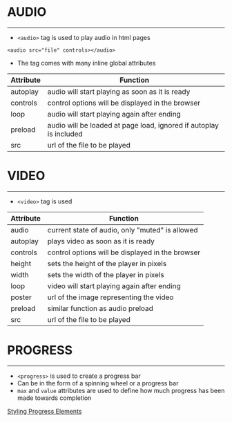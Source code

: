 # AUDIO
---
- `<audio>` tag is used to play audio in html pages
```
<audio src="file" controls></audio>
```
- The tag comes with many inline global attributes 

| Attribute | Function                                                           |
| --------- | ------------------------------------------------------------------ |
| autoplay  | audio will start playing as soon as it is ready                    |
| controls  | control options will be displayed in the browser                   |
| loop      | audio will start playing again after ending                        |
| preload   | audio will be loaded at page load, ignored if autoplay is included |
| src       | url of the file to be played                                       | 


# VIDEO
---
- `<video>` tag is used

| Attribute | Function                                         |
| --------- | ------------------------------------------------ |
| audio     | current state of audio, only "muted" is allowed  |
| autoplay  | plays video as soon as it is ready               |
| controls  | control options will be displayed in the browser |
| height    | sets the height of the player in pixels          |
| width     | sets the width of the player in pixels           |
| loop      | video will start playing again after ending      |
| poster    | url of the image representing the video          |
| preload   | similar function as audio preload                |
| src       | url of the file to be played                     | 


# PROGRESS
---
- `<progress>` is used to create a progress bar
-  Can be in the form of a spinning wheel or a progress bar
-  `max` and `value` attributes are used to define how much progress has been made towards completion

[Styling Progress Elements](https://css-tricks.com/html5-progress-element/)



